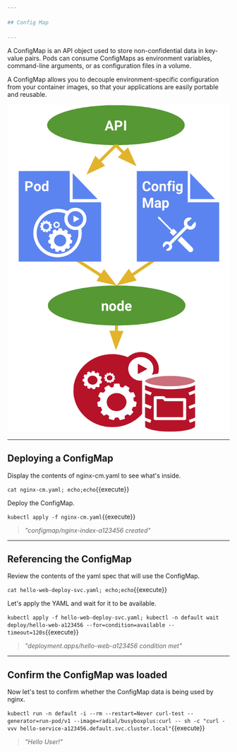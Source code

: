 ```yaml
---

## Config Map

---
```


A ConfigMap is an API object used to store non-confidential data in key-value pairs.  Pods can consume ConfigMaps as environment variables, command-line arguments, or as configuration files in a volume.

A ConfigMap allows you to decouple environment-specific configuration from your container images, so that your applications are easily portable and reusable.

![ConfigMap](./assets/kubernetes-configmap.png)

---

## Deploying a ConfigMap

Display the contents of nginx-cm.yaml to see what's inside.

`cat nginx-cm.yaml; echo;echo`{{execute}}

Deploy the ConfigMap.

`kubectl apply -f nginx-cm.yaml`{{execute}}
> _"configmap/nginx-index-a123456 created"_

---

## Referencing the ConfigMap

Review the contents of the yaml spec that will use the ConfigMap.

`cat hello-web-deploy-svc.yaml; echo;echo`{{execute}}

Let's apply the YAML and wait for it to be available.

`kubectl apply -f hello-web-deploy-svc.yaml; kubectl -n default wait deploy/hello-web-a123456 --for=condition=available --timeout=120s`{{execute}}
> _"deployment.apps/hello-web-a123456 condition met"_

---

## Confirm the ConfigMap was loaded

Now let's test to confirm whether the ConfigMap data is being used by nginx.

`kubectl run -n default -i --rm --restart=Never curl-test --generator=run-pod/v1 --image=radial/busyboxplus:curl -- sh -c "curl -vvv hello-service-a123456.default.svc.cluster.local"`{{execute}}
> _"Hello User!"_

